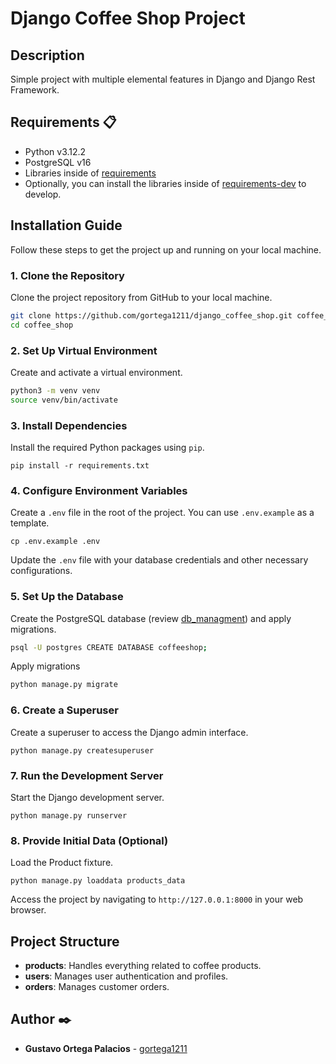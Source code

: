 # Django Coffee Shop Project

## Description

Simple project with multiple elemental features in Django and Django Rest Framework.

## Requirements 📋

- Python v3.12.2
- PostgreSQL v16
- Libraries inside of [requirements](requirements.txt)
- Optionally, you can install the libraries inside of [requirements-dev](requirements-dev.txt) to develop.

## Installation Guide

Follow these steps to get the project up and running on your local machine.

### 1\. Clone the Repository

Clone the project repository from GitHub to your local machine.

```bash
git clone https://github.com/gortega1211/django_coffee_shop.git coffee_shop
cd coffee_shop
```

### 2\. Set Up Virtual Environment

Create and activate a virtual environment.

```bash
python3 -m venv venv 
source venv/bin/activate 
```

### 3\. Install Dependencies

Install the required Python packages using `pip`.

`pip install -r requirements.txt`

### 4\. Configure Environment Variables

Create a `.env` file in the root of the project. You can use `.env.example` as a template.

`cp .env.example .env`

Update the `.env` file with your database credentials and other necessary configurations.

### 5\. Set Up the Database

Create the PostgreSQL database (review [db_managment](db_managment.sql)) and apply migrations.

```bash
psql -U postgres CREATE DATABASE coffeeshop;
```
Apply migrations 

```bash
python manage.py migrate
```

### 6\. Create a Superuser

Create a superuser to access the Django admin interface.

```
python manage.py createsuperuser
```

### 7\. Run the Development Server

Start the Django development server.

```
python manage.py runserver
```

### 8\. Provide Initial Data (Optional)

Load the Product fixture.

```
python manage.py loaddata products_data
```

Access the project by navigating to `http://127.0.0.1:8000` in your web browser.

Project Structure
-----------------

*   **products**: Handles everything related to coffee products.
*   **users**: Manages user authentication and profiles.
*   **orders**: Manages customer orders.

## Author ✒️

- **Gustavo Ortega Palacios** - [gortega1211](https://https://github.com/gortega1211)